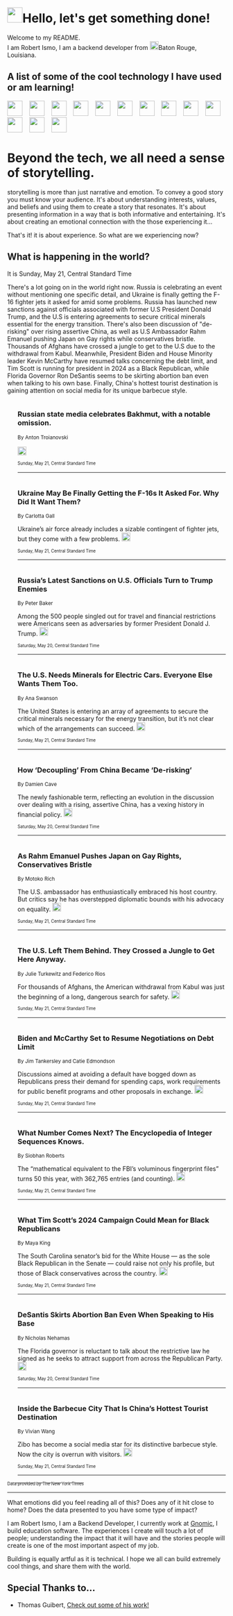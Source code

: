 <h1><img src="https://emojis.slackmojis.com/emojis/images/1643514375/3493/hot-coffee.gif?1643514375" width="35"/>Hello, let's get something done!</h1>

<p>Welcome to my README.<br/>
I am Robert Ismo, I am a backend developer from <img src="https://emojis.slackmojis.com/emojis/images/1638395689/50435/moulin_rouge.png?1638395689" width="20"/>Baton Rouge, Louisiana.</p>
<h2>A list of some of the cool technology I have used or am learning!</h2>
<p>
<img src="https://emojis.slackmojis.com/emojis/images/1643516091/21142/meow_bongotap.gif?1643516091" width="35" alt="">
<img src="https://img.shields.io/badge/Favorite%20Frontend%20Framework-SvelteKit-f83903" alt="">
<img src="https://img.shields.io/badge/Second%20Favorite-Vue-40b581" alt="">
<img src="https://img.shields.io/badge/Most%20Used%20Runtime-Nodejs-78b061" alt="">
<img src="https://emojis.slackmojis.com/emojis/images/1643517416/34482/fire.gif?1643517416" width="35" alt="">
<img src="https://img.shields.io/badge/Javascript%20But%20Better-Typescript-0078ca" alt="">
<img src="https://img.shields.io/badge/Favorite%20Language-Elixir-3e244d" alt="">
<img src="https://img.shields.io/badge/Containerize%20Everything-Docker-6ac9ef" alt="">
<img src="https://emojis.slackmojis.com/emojis/images/1643514596/5999/meow_party.gif?1643514596" width="35" alt="">
<img src="https://img.shields.io/badge/API%20Love%20Language-Graphql-de32a5" alt="">
<img src="https://img.shields.io/badge/Our%20Favorite%20Version%20Controller-Git-e94f33" alt="">
<img src="https://img.shields.io/badge/Favorite%20Database-Redis-d42d1d" alt="">
<img src="https://emojis.slackmojis.com/emojis/images/1643514559/5584/deployparrot.gif?1643514559" width="35" alt="">
<img src="https://img.shields.io/badge/Container%20Interstate-RabbitMQ-f66200" alt="">
<img src="https://img.shields.io/badge/Gotta%20Learn-Kubernetes-316adf" alt="">
<img src="https://img.shields.io/badge/Really%20Mature%20Now-WASM-654fef" alt="">
<img src="https://emojis.slackmojis.com/emojis/images/1666642497/61942/dance_vibe.gif?1666642497" width="35" alt="">
<img src="https://img.shields.io/badge/For%20My%20M1-ARM64-657d96" alt="">
<img src="https://img.shields.io/badge/Loving%20This%20So%20Much-TailwindCSS-17bcb5" alt="">
<img src="https://img.shields.io/badge/Cool%20Build%20Tool-Vite-f9cb24" alt="">
<img src="https://emojis.slackmojis.com/emojis/images/1669231376/62819/working-on-it.gif?1669231376" width="35" alt="">
<img src="https://img.shields.io/badge/Fun%20and%20Easy%20Database-MongoDB-5f8c49" alt="">
<img src="https://img.shields.io/badge/JS%20Life%20Support-NPM-c73737" alt="">
<img src="https://img.shields.io/badge/I%20Liked%20It-DynamoDB-0073b9" alt="">
<img src="https://emojis.slackmojis.com/emojis/images/1643514045/46/question.gif?1643514045" width="35" alt="">
<img src="https://img.shields.io/badge/cool-React-60d6f9" alt="">
<img src="https://img.shields.io/badge/Future%20Big%20Project-Lambda-f37e00" alt="">
<img src="https://img.shields.io/badge/NPM%20But%20Better-PNPM-f1aa07" alt="">
<img src="https://emojis.slackmojis.com/emojis/images/1643514943/9662/fbwow.gif?1643514943" width="35" alt="">
<img src="https://img.shields.io/badge/First%20Language-C-662079" alt="">
<img src="https://img.shields.io/badge/Where%20I%20Deploy%20Frontend-Vercel-000000" alt="">
<img src="https://img.shields.io/badge/Who%20Does%20not%20Want%20an%20App-Swift-f9492a" alt="">
<img src="https://emojis.slackmojis.com/emojis/images/1643514058/151/javascript.png?1643514058" width="35" alt="">
<img src="https://img.shields.io/badge/cool-Python-fbd542" alt="">
<img src="https://img.shields.io/badge/Favorite%20Something-Stripe-656cdc" alt="">
<img src="https://img.shields.io/badge/Of%20Course-HTML5-ed6327" alt="">
<img src="https://emojis.slackmojis.com/emojis/images/1660415405/60731/bomb.gif?1660415405" width="35" alt="">
<img src="https://img.shields.io/badge/hate-CSS-2964ec" alt="">
<img src="https://img.shields.io/badge/Learning-CircleCI-141215" alt="">
<img src="https://img.shields.io/badge/Learning-Rust-fbbb3b" alt="">
<img src="https://emojis.slackmojis.com/emojis/images/1660415397/60712/writing-hand.gif?1660415397" width="35" alt="">
<img src="https://img.shields.io/badge/Dev%20Browser%20of%20Choice-Firefox-cc4e26" alt="">
<img src="https://img.shields.io/badge/Recoverying%20From%20Windows-UNIX-1781e3" alt="">
<img src="https://img.shields.io/badge/LOVE-LogSeq-90c1c2" alt="">
<img src="https://emojis.slackmojis.com/emojis/images/1643514066/223/kirby.gif?1643514066" width="35" alt="">
<img src="https://img.shields.io/badge/Daily%20Driver-MacOS-e6e6e8" alt="">
<img src="https://img.shields.io/badge/Git%20Server-Github-000000" alt="">
<img src="https://img.shields.io/badge/enjoyable-EC2-f17428" alt="">
<img src="https://emojis.slackmojis.com/emojis/images/1643514239/2069/excited.gif?1643514239" width="35" alt="">
</p>
<h1>Beyond the tech, we all need a sense of storytelling.</h1>
<p>storytelling is more than just narrative and emotion. To convey a good story you must know your audience. It's about understanding interests, values, and beliefs and using them to create a story that resonates. It's about presenting information in a way that is both informative and entertaining. It's about creating an emotional connection with the those experiencing it...</p>
<p>That's it! it is about experience. So what are we experiencing now?</p>
<h2>What is happening in the world?</h2>
<p>It is Sunday, May 21, Central Standard Time</p>
<p>
There&#39;s a lot going on in the world right now. Russia is celebrating an event without mentioning one specific detail, and Ukraine is finally getting the F-16 fighter jets it asked for amid some problems. Russia has launched new sanctions against officials associated with former U.S President Donald Trump, and the U.S is entering agreements to secure critical minerals essential for the energy transition. There&#39;s also been discussion of &quot;de-risking&quot; over rising assertive China, as well as U.S Ambassador Rahm Emanuel pushing Japan on Gay rights while conservatives bristle. Thousands of Afghans have crossed a jungle to get to the U.S due to the withdrawal from Kabul. Meanwhile, President Biden and House Minority leader Kevin McCarthy have resumed talks concerning the debt limit, and Tim Scott is running for president in 2024 as a Black Republican, while Florida Governor Ron DeSantis seems to be skirting abortion ban even when talking to his own base. Finally, China&#39;s hottest tourist destination is gaining attention on social media for its unique barbecue style.</p>
<ol>
<img src="https://img.shields.io/badge/-world-blue" alt="">
<h3>Russian state media celebrates Bakhmut, with a notable omission.</h3>
<sub>By Anton Troianovski</sub>
<p>  <a href="https://nyti.ms/3BIuuik"><img src="https://developer.nytimes.com/files/poweredby_nytimes_30b.png?v=1583354208352" height="20"></a></p>
<sub><sub>Sunday, May 21, Central Standard Time</sub></sub>
<hr/>
<img src="https://img.shields.io/badge/-world-blue" alt="">
<h3>Ukraine May Be Finally Getting the F-16s It Asked For. Why Did It Want Them?</h3>
<sub>By Carlotta Gall</sub>
<p>Ukraine’s air force already includes a sizable contingent of fighter jets, but they come with a few problems.  <a href="https://nyti.ms/42VcoWm"><img src="https://developer.nytimes.com/files/poweredby_nytimes_30b.png?v=1583354208352" height="20"></a></p>
<sub><sub>Sunday, May 21, Central Standard Time</sub></sub>
<hr/>
<img src="https://img.shields.io/badge/-world-blue" alt="">
<h3>Russia’s Latest Sanctions on U.S. Officials Turn to Trump Enemies</h3>
<sub>By Peter Baker</sub>
<p>Among the 500 people singled out for travel and financial restrictions were Americans seen as adversaries by former President Donald J. Trump.  <a href="https://nyti.ms/42VyAjc"><img src="https://developer.nytimes.com/files/poweredby_nytimes_30b.png?v=1583354208352" height="20"></a></p>
<sub><sub>Saturday, May 20, Central Standard Time</sub></sub>
<hr/>
<img src="https://img.shields.io/badge/-business-blue" alt="">
<h3>The U.S. Needs Minerals for Electric Cars. Everyone Else Wants Them Too.</h3>
<sub>By Ana Swanson</sub>
<p>The United States is entering an array of agreements to secure the critical minerals necessary for the energy transition, but it’s not clear which of the arrangements can succeed.  <a href="https://nyti.ms/3IqWN8P"><img src="https://developer.nytimes.com/files/poweredby_nytimes_30b.png?v=1583354208352" height="20"></a></p>
<sub><sub>Sunday, May 21, Central Standard Time</sub></sub>
<hr/>
<img src="https://img.shields.io/badge/-world-blue" alt="">
<h3>How ‘Decoupling’ From China Became ‘De-risking’</h3>
<sub>By Damien Cave</sub>
<p>The newly fashionable term, reflecting an evolution in the discussion over dealing with a rising, assertive China, has a vexing history in financial policy.  <a href="https://nyti.ms/3MjYczb"><img src="https://developer.nytimes.com/files/poweredby_nytimes_30b.png?v=1583354208352" height="20"></a></p>
<sub><sub>Saturday, May 20, Central Standard Time</sub></sub>
<hr/>
<img src="https://img.shields.io/badge/-world-blue" alt="">
<h3>As Rahm Emanuel Pushes Japan on Gay Rights, Conservatives Bristle</h3>
<sub>By Motoko Rich</sub>
<p>The U.S. ambassador has enthusiastically embraced his host country. But critics say he has overstepped diplomatic bounds with his advocacy on equality.  <a href="https://nyti.ms/3BL1si7"><img src="https://developer.nytimes.com/files/poweredby_nytimes_30b.png?v=1583354208352" height="20"></a></p>
<sub><sub>Sunday, May 21, Central Standard Time</sub></sub>
<hr/>
<img src="https://img.shields.io/badge/-world-blue" alt="">
<h3>The U.S. Left Them Behind. They Crossed a Jungle to Get Here Anyway.</h3>
<sub>By Julie Turkewitz and Federico Rios</sub>
<p>For thousands of Afghans, the American withdrawal from Kabul was just the beginning of a long, dangerous search for safety.  <a href="https://nyti.ms/3BK6Dif"><img src="https://developer.nytimes.com/files/poweredby_nytimes_30b.png?v=1583354208352" height="20"></a></p>
<sub><sub>Sunday, May 21, Central Standard Time</sub></sub>
<hr/>
<img src="https://img.shields.io/badge/-us-blue" alt="">
<h3>Biden and McCarthy Set to Resume Negotiations on Debt Limit</h3>
<sub>By Jim Tankersley and Catie Edmondson</sub>
<p>Discussions aimed at avoiding a default have bogged down as Republicans press their demand for spending caps, work requirements for public benefit programs and other proposals in exchange.  <a href="https://nyti.ms/42Qy1Hg"><img src="https://developer.nytimes.com/files/poweredby_nytimes_30b.png?v=1583354208352" height="20"></a></p>
<sub><sub>Sunday, May 21, Central Standard Time</sub></sub>
<hr/>
<img src="https://img.shields.io/badge/-science-blue" alt="">
<h3>What Number Comes Next? The Encyclopedia of Integer Sequences Knows.</h3>
<sub>By Siobhan Roberts</sub>
<p>The “mathematical equivalent to the FBI’s voluminous fingerprint files” turns 50 this year, with 362,765 entries (and counting).  <a href="https://nyti.ms/45nhGM3"><img src="https://developer.nytimes.com/files/poweredby_nytimes_30b.png?v=1583354208352" height="20"></a></p>
<sub><sub>Sunday, May 21, Central Standard Time</sub></sub>
<hr/>
<img src="https://img.shields.io/badge/-us-blue" alt="">
<h3>What Tim Scott’s 2024 Campaign Could Mean for Black Republicans</h3>
<sub>By Maya King</sub>
<p>The South Carolina senator’s bid for the White House — as the sole Black Republican in the Senate — could raise not only his profile, but those of Black conservatives across the country.  <a href="https://nyti.ms/45jEAnm"><img src="https://developer.nytimes.com/files/poweredby_nytimes_30b.png?v=1583354208352" height="20"></a></p>
<sub><sub>Sunday, May 21, Central Standard Time</sub></sub>
<hr/>
<img src="https://img.shields.io/badge/-us-blue" alt="">
<h3>DeSantis Skirts Abortion Ban Even When Speaking to His Base</h3>
<sub>By Nicholas Nehamas</sub>
<p>The Florida governor is reluctant to talk about the restrictive law he signed as he seeks to attract support from across the Republican Party.  <a href="https://nyti.ms/45eE4qV"><img src="https://developer.nytimes.com/files/poweredby_nytimes_30b.png?v=1583354208352" height="20"></a></p>
<sub><sub>Saturday, May 20, Central Standard Time</sub></sub>
<hr/>
<img src="https://img.shields.io/badge/-world-blue" alt="">
<h3>Inside the Barbecue City That Is China’s Hottest Tourist Destination</h3>
<sub>By Vivian Wang</sub>
<p>Zibo has become a social media star for its distinctive barbecue style. Now the city is overrun with visitors.  <a href="https://nyti.ms/3Owm7OE"><img src="https://developer.nytimes.com/files/poweredby_nytimes_30b.png?v=1583354208352" height="20"></a></p>
<sub><sub>Sunday, May 21, Central Standard Time</sub></sub>
<hr/>
</ol>
<a href="https://developer.nytimes.com"><sub><sub>Data provided by The New York Times</sub></sub></a>
<hr/>
<p>What emotions did you feel reading all of this? Does any of it hit close to home? Does the data presented to you have some type of impact?</p>
<p>I am Robert Ismo, I am a Backend Developer, I currently work at <a href="https://gnomic.education/">Gnomic</a>, I build education software. The experiences I create will touch a lot of people; understanding the impact that it will have and the stories people will create is one of the most important aspect of my job.</p>
<p>Building is equally artful as it is technical. I hope we all can build extremely cool things, and share them with the world.</p>
<h2>Special Thanks to...</h2>
<ul>
<li>Thomas Guibert, <a href="https://github.com/thmsgbrt/thmsgbrt">Check out some of his work!</a></li>
</ul>